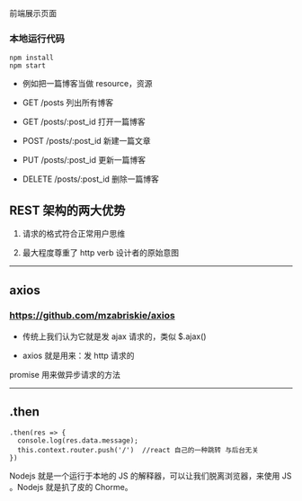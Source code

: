 前端展示页面

### 本地运行代码

```
npm install
npm start
```

- 例如把一篇博客当做 resource，资源

 - GET /posts  列出所有博客

 - GET /posts/:post_id  打开一篇博客

 - POST /posts/:post_id  新建一篇文章

 - PUT /posts/:post_id  更新一篇博客

 - DELETE /posts/:post_id  删除一篇博客



## REST 架构的两大优势

1. 请求的格式符合正常用户思维

2. 最大程度尊重了 http verb 设计者的原始意图

___

## axios  

### https://github.com/mzabriskie/axios

- 传统上我们认为它就是发 ajax 请求的，类似 $.ajax()

- axios 就是用来：发 http 请求的

promise 用来做异步请求的方法

___

## .then

```
.then(res => {
  console.log(res.data.message);
  this.context.router.push('/')  //react 自己的一种跳转 与后台无关
})

```


Nodejs 就是一个运行于本地的 JS 的解释器，可以让我们脱离浏览器，来使用 JS 。Nodejs 就是扒了皮的 Chorme。
